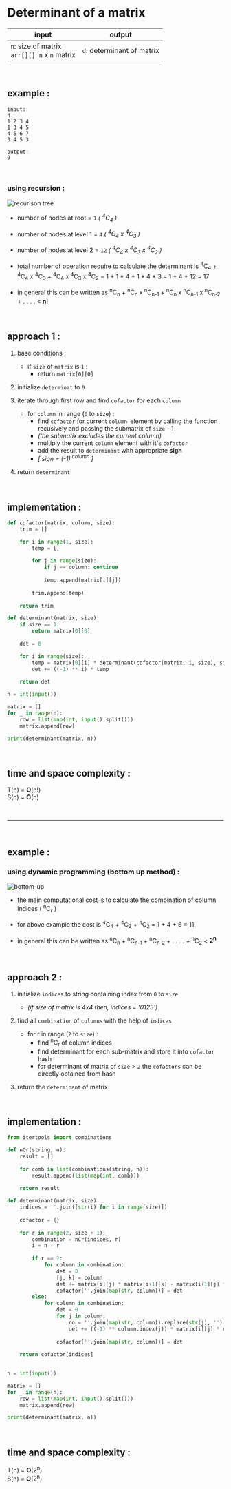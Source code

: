 # Determinant of a matrix 

| input | output |
| --- | --- |
| `n`: size of matrix <br> `arr[][]`: `n` x `n` matrix | `d`: determinant of matrix |

<br>

## example :

```
input:
4
1 2 3 4
1 3 4 5
4 5 6 7
3 4 5 3

output:
9
```

<br>

### using recursion :

![recurison tree](./pictures/determinantRecursion.png)

* number of nodes at root = `1` *( <sup>4</sup>C<sub>4</sub> )*

* number of nodes at level 1 = `4` *( <sup>4</sup>C<sub>4</sub> x <sup>4</sup>C<sub>3</sub> )*

* number of nodes at level 2 = `12` *( <sup>4</sup>C<sub>4</sub> x <sup>4</sup>C<sub>3</sub> x <sup>4</sup>C<sub>2</sub> )*

* total number of operation require to calculate the determinant is <sup>4</sup>C<sub>4</sub> + <sup>4</sup>C<sub>4</sub> x <sup>4</sup>C<sub>3</sub> + <sup>4</sup>C<sub>4</sub> x <sup>4</sup>C<sub>3</sub> x <sup>4</sup>C<sub>2</sub> = 1 + 1 * 4 + 1 * 4 * 3 = 1 + 4 + 12 = 17

* in general this can be written as <sup>n</sup>C<sub>n</sub> + <sup>n</sup>C<sub>n</sub> x <sup>n</sup>C<sub>n-1</sub> + <sup>n</sup>C<sub>n</sub> x <sup>n</sup>C<sub>n-1</sub> x <sup>n</sup>C<sub>n-2</sub> + . . . . < **n!**

<br>

## approach 1 :

1. base conditions :
    * if `size` of `matrix` is `1` :
        * return `matrix[0][0]`

2. initialize `determinat` to `0`

3. iterate through first row and find `cofactor` for each `column`
    * for `column` in range (`0` to `size`) :
        *  find `cofactor` for current `column `element by calling the function recusively and passing the submatrix of `size` - 1 
         * *(the submatix excludes the current column)*
        * multiply the current `column` element with it's `cofactor`
        * add the result to `determinant` with appropriate **sign**
         * *[ sign = (-1)<sup> column</sup> ]*

4. return `determinant`

<br>

## implementation :

```python
def cofactor(matrix, column, size):
    trim = []

    for i in range(1, size):
        temp = []
        
        for j in range(size):
            if j == column: continue
            
            temp.append(matrix[i][j])
        
        trim.append(temp)    
    
    return trim

def determinant(matrix, size):
    if size == 1:
        return matrix[0][0]
    
    det = 0

    for i in range(size):
        temp = matrix[0][i] * determinant(cofactor(matrix, i, size), size - 1) 
        det += ((-1) ** i) * temp
    
    return det

n = int(input())

matrix = []
for _ in range(n):
    row = list(map(int, input().split()))
    matrix.append(row)

print(determinant(matrix, n))
```

<br>

## time and space complexity :
T(n) = **O**(n!)
<br>S(n) = **O**(n)

<br>

---
<br>

## example :
### using dynamic programming (bottom up method) :

![bottom-up](./pictures/determinantDP.png)

* the main computational cost is to calculate the  combination of column indices ( <sup>n</sup>C<sub>r</sub> )

* for above example the cost is <sup>4</sup>C<sub>4</sub> + <sup>4</sup>C<sub>3</sub> + <sup>4</sup>C<sub>2</sub> = 1 + 4 + 6 = 11

* in general this can be written as <sup>n</sup>C<sub>n</sub> + <sup>n</sup>C<sub>n-1</sub> + <sup>n</sup>C<sub>n-2</sub> + . . . . + <sup>n</sup>C<sub>2</sub> < **2<sup>n</sup>**

<br>

## approach 2 :

1. initialize `indices` to string containing index from `0` to `size`
    * *(if size of matrix is 4x4 then, indices = '0123')*

2. find all `combination` of `columns` with the help of `indices`
    * for r in range (`2` to `size`) :
        * find <sup>n</sup>C<sub>r</sub> of column indices
        * find determinant for each sub-matrix and store it into `cofactor` hash
        * for determinant of matrix of `size` > `2` the `cofactors` can be directly obtained from hash

3. return the `determinant` of matrix

<br>

## implementation :

```python 
from itertools import combinations

def nCr(string, n):
    result = []
    
    for comb in list(combinations(string, n)):
        result.append(list(map(int, comb)))
    
    return result

def determinant(matrix, size):
    indices = ''.join([str(i) for i in range(size)])
    
    cofactor = {}
    
    for r in range(2, size + 1):
        combination = nCr(indices, r)
        i = n - r
        
        if r == 2:
            for column in combination:
                det = 0
                [j, k] = column
                det += matrix[i][j] * matrix[i+1][k] - matrix[i+1][j] * matrix[i][k]
                cofactor[''.join(map(str, column))] = det
        else:
            for column in combination:
                det = 0
                for j in column:
                    co = ''.join(map(str, column)).replace(str(j), '')
                    det += ((-1) ** column.index(j)) * matrix[i][j] * cofactor[co]
                    
                cofactor[''.join(map(str, column))] = det 
    
    return cofactor[indices]
        

n = int(input())

matrix = []
for _ in range(n):
    row = list(map(int, input().split()))
    matrix.append(row)

print(determinant(matrix, n))
```

<br>

## time and space complexity :
T(n) = **O**(2<sup>n</sup>)
<br>S(n) = **O**(2<sup>n</sup>)
